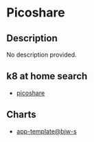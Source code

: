 # Picoshare

## Description

No description provided.

## k8 at home search

- [picoshare](https://nanne.dev/k8s-at-home-search/#/picoshare)

## Charts

- [app-template@bjw-s](https://bjw-s.github.io/helm-charts/)
